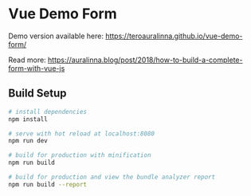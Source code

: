 # Vue Demo Form

Demo version available here: https://teroauralinna.github.io/vue-demo-form/

Read more: https://auralinna.blog/post/2018/how-to-build-a-complete-form-with-vue-js

## Build Setup

``` bash
# install dependencies
npm install

# serve with hot reload at localhost:8080
npm run dev

# build for production with minification
npm run build

# build for production and view the bundle analyzer report
npm run build --report
```
